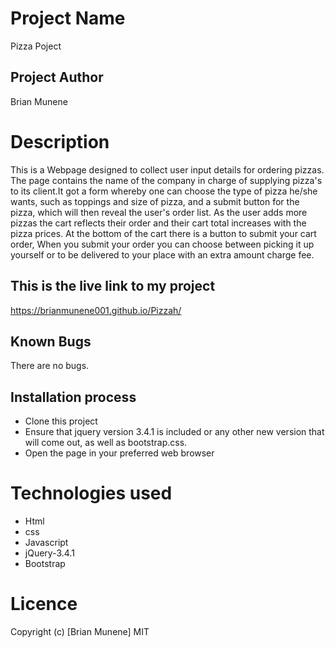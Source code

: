 # Project Name
Pizza Poject

## Project Author
Brian Munene

# Description
This is a Webpage designed to collect user input details for ordering pizzas. The page contains the name of the company in charge of supplying pizza's to its client.It got a form whereby one can choose the type of pizza he/she wants, such as toppings and size of pizza, and a submit button for the pizza, which will then reveal the user's order list. As the user adds more pizzas the cart reflects their order and their cart total increases with the pizza prices. At the bottom of the cart there is a button to submit your cart order,  When you submit your order you can choose between picking it  up yourself or to be delivered to your place with an extra amount charge fee.
  
  ## This is the live link to my project
  https://brianmunene001.github.io/Pizzah/

  ## Known Bugs
  There are no bugs.

  ## Installation process
  - Clone this project
  - Ensure that jquery version 3.4.1 is included or any other new version that will come out, as well as bootstrap.css.
  - Open the page in your preferred web browser

  # Technologies used
  - Html
  - css
  - Javascript
  - jQuery-3.4.1
  - Bootstrap
# Licence
Copyright (c) [Brian Munene] MIT